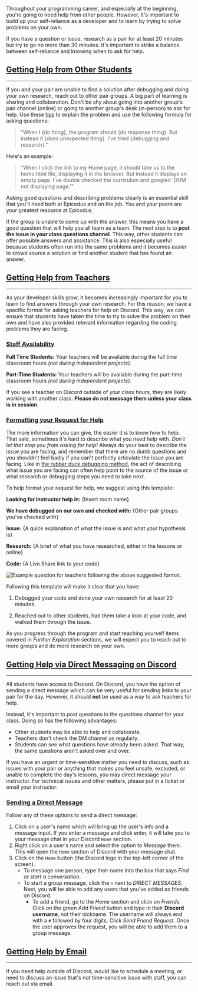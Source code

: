 Throughout your programming career, and especially at the beginning, you're going to need help from other people. However, it's important to build up your self-reliance as a developer and to learn by trying to solve problems on your own.

If you have a question or issue, research as a pair for at least 20 minutes but try to go no more than 30 minutes. It's important to strike a balance between self-reliance and knowing when to ask for help.

## [Getting Help from Other Students](#getting-help-from-other-students)

---

If you and your pair are unable to find a solution after debugging and doing your own research, reach out to other pair groups. A big part of learning is sharing and collaboration. Don't be shy about going into another group's pair channel (online) or going to another group's desk (in-person) to ask for help. Use these [tips](/pre-work/getting-started-at-epicodus/how-to-ask-for-help) to explain the problem and use the following formula for asking questions:

> "When I {do thing}, the program should {do response thing}. But instead it {does unexpected thing}. I've tried {debugging and research}."

Here's an example:

> "When I click the link to my Home page, it should take us to the home.html file, displaying it in the browser. But instead it displays an empty page. I've double checked the curriculum and googled 'DOM not displaying page.'"

Asking good questions and describing problems clearly is an essential skill that you'll need both at Epicodus and on the job. You and your peers are your greatest resource at Epicodus.

If the group is unable to come up with the answer, this means you have a good question that will help you all learn as a team. The next step is to **post the issue in your class questions channel**. This way, other students can offer possible answers and assistance. This is also especially useful because students often run into the same problems and it becomes easier to crowd source a solution or find another student that has found an answer.

## [Getting Help from Teachers](#getting-help-from-teachers)

---

As your developer skills grow, it becomes increasingly important for you to learn to find answers through your own research. For this reason, we have a specific format for asking teachers for help on Discord. This way, we can ensure that students have taken the time to try to solve the problem on their own and have also provided relevant information regarding the coding problems they are facing.

### [Staff Availability](#staff-availability)

**Full Time Students:** Your teachers will be available during the full time classroom hours _(not during independent projects)_.

**Part-Time Students:** Your teachers will be available during the part-time classroom hours _(not during independent projects)_.

If you see a teacher on Discord outside of your class hours, they are likely working with another class. **Please do not message them unless your class is in session.**

### [Formatting your Request for Help](#formatting-your-request-for-help)

The more information you can give, the easier it is to know how to help. That said, sometimes it's hard to describe what you need help with. _Don't let that stop you from asking for help!_ Always do your best to describe the issue you are facing, and remember that there are no dumb questions and you shouldn't feel badly if you can't perfectly articulate the issue you are facing. Like in [the rubber duck debugging method](https://en.wikipedia.org/wiki/Rubber_duck_debugging), the act of describing what issue you are facing can often help point to the source of the issue or what research or debugging steps you need to take next.

To help format your request for help, we suggest using this template:

**Looking for instructor help in:** {Insert room name}

**We have debugged on our own and checked with:** {Other pair groups you've checked with}

**Issue:** {A quick explanation of what the issue is and what your hypothesis is}

**Research:** {A brief of what you have researched, either in the lessons or online}

**Code:** {A Live Share link to your code}

![Example question for teachers following the above suggested format.](https://learnhowtoprogram.s3.us-west-2.amazonaws.com/INTRO/prework/Working+Remotely/how-to-ask-for-teacher-help.png)

Following this template will make it clear that you have:

1. Debugged your code and done your own research for at least 20 minutes.

2. Reached out to other students, had them take a look at your code, and walked them through the issue.

As you progress through the program and start teaching yourself items covered in _Further Exploration_ sections, we will expect you to reach out to more groups and do more research on your own.

## [Getting Help via Direct Messaging on Discord](#direct-messaging)

---

All students have access to Discord. On Discord, you have the option of sending a direct message which can be very useful for sending links to your pair for the day. However, it should **not** be used as a way to ask teachers for help.

Instead, it's important to post questions in the questions channel for your class. Doing so has the following advantages:

* Other students may be able to help and collaborate.
* Teachers don't check the DM channel as regularly.
* Students can see what questions have already been asked. That way, the same questions aren't asked over and over.

If you have an urgent or time-sensitive matter you need to discuss, such as issues with your pair or anything that makes you feel unsafe, excluded, or unable to complete the day's lessons, you may direct message your instructor. For technical issues and other matters, please put in a ticket or email your instructor.

### [Sending a Direct Message](#sending-a-direct-message)

Follow any of these options to send a direct message:

1. Click on a user's name which will bring up the user's info and a message input. If you enter a message and click enter, it will take you to your message chat in your Discord `Home` section.
2. Right click on a user's name and select the option to _Message_ them. This will open the `Home` section of Discord with your message chat.
3. Click on the `Home` button (the Discord logo in the top-left corner of the screen).
   - To message one person, type their name into the box that says _Find or start a conversation_.
   - To start a group message, click the `+` next to _DIRECT MESSAGES_. Next, you will be able to add any users that you've added as friends on Discord.
     - To add a friend, go to the _Home_ section and click on _Friends_. Click on the green _Add Friend_ button and type in their **Discord username**, not their nickname. The username will always end with a `#` followed by four digits. Click _Send Friend Request_. Once the user approves the request, you will be able to add them to a group message.

## [Getting Help by Email](#getting-help-by-email)

---

If you need help outside of Discord, would like to schedule a meeting, or need to discuss an issue that's not time-sensitive issue with staff, you can reach out via email.

